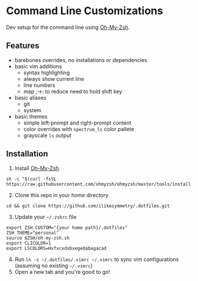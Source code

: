 # Command Line Customizations

Dev setup for the command line using [Oh-My-Zsh](https://github.com/ohmyzsh/ohmyzsh).

## Features

- barebones overrides, no installations or dependencies
- basic vim additions
  - syntax highlighting
  - always show current line
  - line numbers
  - map ;->: to reduce need to hold shift key
- basic aliases
  - git
  - system
- basic themes
  - simple left-prompt and right-prompt content
  - color overrides with `spectrum_ls` color pallete
  - grayscale `ls` output

## Installation

1. Install [Oh-My-Zsh](https://ohmyz.sh/#install).

```
sh -c "$(curl -fsSL https://raw.githubusercontent.com/ohmyzsh/ohmyzsh/master/tools/install.sh)"
```

2. Clone this repo in your home directory

```
cd && git clone https://github.com/ilikesymmetry/.dotfiles.git
```

3. Update your `~/.zshrc` file

```
export ZSH_CUSTOM="{your home path}/.dotfiles"
ZSH_THEME="personal"
source $ZSH/oh-my-zsh.sh
export CLICOLOR=1
export LSCOLORS=Hxfxcxdxbxegedabagacad
```

4. Run `ln -s ~/.dotfiles/.vimrc ~/.vimrc` to sync vim configurations (assuming no existing `~/.vimrc`)
5. Open a new tab and you're good to go!
